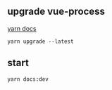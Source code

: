 
## upgrade vue-process

[yarn docs](https://classic.yarnpkg.com/en/docs/cli/upgrade#toc-yarn-upgrade-package-latest-l-caret-tilde-exact-pattern)

``` shell
yarn upgrade --latest
```

## start

``` shell
yarn docs:dev
```
